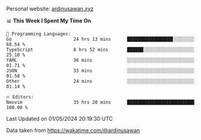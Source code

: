 Personal website: [ardinusawan.xyz](https://ardinusawan.xyz)

<!--START_SECTION:waka-->
📊 **This Week I Spent My Time On** 

```text
💬 Programming Languages: 
Go                       24 hrs 13 mins      █████████████████░░░░░░░░   68.54 % 
TypeScript               8 hrs 52 mins       ██████░░░░░░░░░░░░░░░░░░░   25.10 % 
YAML                     36 mins             ░░░░░░░░░░░░░░░░░░░░░░░░░   01.71 % 
JSON                     33 mins             ░░░░░░░░░░░░░░░░░░░░░░░░░   01.58 % 
Other                    24 mins             ░░░░░░░░░░░░░░░░░░░░░░░░░   01.14 % 

🔥 Editors: 
Neovim                   35 hrs 20 mins      █████████████████████████   100.00 % 
```


 Last Updated on 01/05/2024 20:19:30 UTC
<!--END_SECTION:waka-->
Data taken from https://wakatime.com/@ardinusawan
